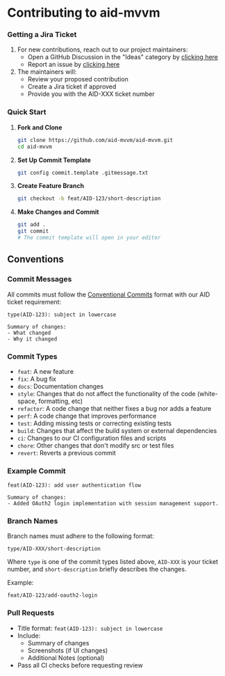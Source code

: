 # Contributing to aid-mvvm

### Getting a Jira Ticket

1. For new contributions, reach out to our project maintainers:
   - Open a GitHub Discussion in the "Ideas" category by [clicking here](https://github.com/aid-mvvm/aid-mvvm/discussions/categories/ideas)
   - Report an issue by [clicking here](https://github.com/aid-mvvm/aid-mvvm/issues/new)
2. The maintainers will:
   - Review your proposed contribution
   - Create a Jira ticket if approved
   - Provide you with the AID-XXX ticket number

### Quick Start

1. **Fork and Clone**
   ```bash
   git clone https://github.com/aid-mvvm/aid-mvvm.git
   cd aid-mvvm
   ```

2. **Set Up Commit Template**
   ```bash
   git config commit.template .gitmessage.txt
   ```

3. **Create Feature Branch**
   ```bash
   git checkout -b feat/AID-123/short-description
   ```

4. **Make Changes and Commit**
   ```bash
   git add .
   git commit
   # The commit template will open in your editor
   ```

## Conventions

### Commit Messages

All commits must follow the [Conventional Commits](https://www.conventionalcommits.org/en/v1.0.0/) format with our AID ticket requirement:

```
type(AID-123): subject in lowercase

Summary of changes:
- What changed
- Why it changed
```

### Commit Types

- `feat`: A new feature
- `fix`: A bug fix
- `docs`: Documentation changes
- `style`: Changes that do not affect the functionality of the code (white-space, formatting, etc)
- `refactor`: A code change that neither fixes a bug nor adds a feature
- `perf`: A code change that improves performance
- `test`: Adding missing tests or correcting existing tests
- `build`: Changes that affect the build system or external dependencies
- `ci`: Changes to our CI configuration files and scripts
- `chore`: Other changes that don't modify src or test files
- `revert`: Reverts a previous commit

### Example Commit

```
feat(AID-123): add user authentication flow

Summary of changes:
- Added OAuth2 login implementation with session management support.
```

### Branch Names

Branch names must adhere to the following format:
```
type/AID-XXX/short-description
```

Where `type` is one of the commit types listed above, `AID-XXX` is your ticket number, and `short-description` briefly describes the changes.

Example:
```
feat/AID-123/add-oauth2-login
```

### Pull Requests

- Title format: `feat(AID-123): subject in lowercase`
- Include:
  - Summary of changes
  - Screenshots (if UI changes)
  - Additional Notes (optional)
- Pass all CI checks before requesting review 